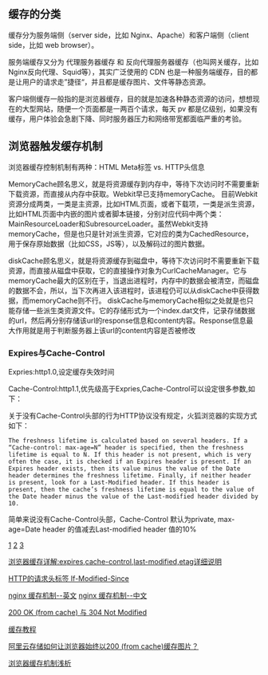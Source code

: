 ## 缓存的分类

缓存分为服务端侧（server side，比如 Nginx、Apache）和客户端侧（client side，比如 web browser）。

服务端缓存又分为 代理服务器缓存 和 反向代理服务器缓存（也叫网关缓存，比如 Nginx反向代理、Squid等），其实广泛使用的 CDN 也是一种服务端缓存，目的都是让用户的请求走”捷径“，并且都是缓存图片、文件等静态资源。

客户端侧缓存一般指的是浏览器缓存，目的就是加速各种静态资源的访问，想想现在的大型网站，随便一个页面都是一两百个请求，每天 pv 都是亿级别，如果没有缓存，用户体验会急剧下降、同时服务器压力和网络带宽都面临严重的考验。

## 浏览器触发缓存机制

浏览器缓存控制机制有两种：HTML Meta标签 vs. HTTP头信息

MemoryCache顾名思义，就是将资源缓存到内存中，等待下次访问时不需要重新下载资源，而直接从内存中获取。Webkit早已支持memoryCache。 
目前Webkit资源分成两类，一类是主资源，比如HTML页面，或者下载项，一类是派生资源，比如HTML页面中内嵌的图片或者脚本链接，分别对应代码中两个类：MainResourceLoader和SubresourceLoader。虽然Webkit支持memoryCache，但是也只是针对派生资源，它对应的类为CachedResource，用于保存原始数据（比如CSS，JS等），以及解码过的图片数据。

diskCache顾名思义，就是将资源缓存到磁盘中，等待下次访问时不需要重新下载资源，而直接从磁盘中获取，它的直接操作对象为CurlCacheManager。它与memoryCache最大的区别在于，当退出进程时，内存中的数据会被清空，而磁盘的数据不会，所以，当下次再进入该进程时，该进程仍可以从diskCache中获得数据，而memoryCache则不行。 
diskCache与memoryCache相似之处就是也只能存储一些派生类资源文件。它的存储形式为一个index.dat文件，记录存储数据的url，然后再分别存储该url的response信息和content内容。Response信息最大作用就是用于判断服务器上该url的content内容是否被修改

### Expires与Cache-Control

Expries:http1.0,设定缓存失效时间

Cache-Control:http1.1,优先级高于Expries,Cache-Control可以设定很多参数,如下：


关于没有Cache-Control头部的行为HTTP协议没有规定，火狐浏览器的实现方式如下：
```
The freshness lifetime is calculated based on several headers. If a “Cache-control: max-age=N” header is specified, then the freshness lifetime is equal to N. If this header is not present, which is very often the case, it is checked if an Expires header is present. If an Expires header exists, then its value minus the value of the Date header determines the freshness lifetime. Finally, if neither header is present, look for a Last-Modified header. If this header is present, then the cache’s freshness lifetime is equal to the value of the Date header minus the value of the Last-modified header divided by 10.
```
简单来说没有Cache-Control头部，Cache-Control 默认为private, max-age=Date header 的值减去Last-modified header 值的10%



[1](http://www.cnblogs.com/unclekeith/p/7729682.html)
[2](https://www.cnblogs.com/520yang/articles/4807408.html)
[3](http://web.jobbole.com/82997/)

[浏览器缓存详解:expires,cache-control,last-modified,etag详细说明](http://blog.csdn.net/eroswang/article/details/8302191)

[HTTP的请求头标签 If-Modified-Since](https://www.cnblogs.com/zh2000g/archive/2010/03/22/1692002.html)

[nginx 缓存机制--英文](https://www.cnblogs.com/jun1019/p/6260662.html)
[nginx 缓存机制--中文](https://www.chedong.com/tech/cache_docs.html)

[200 OK (from cache) 与 304 Not Modified](https://www.bokeyy.com/post/200-ok-from-cache-vs-304-not-modified.html)

[缓存教程](https://www.mnot.net/cache_docs/)

[阿里云存储如何让浏览器始终以200 (from cache)缓存图片？](https://www.zhihu.com/question/28725359)

[浏览器缓存机制浅析](http://web.jobbole.com/82997/)